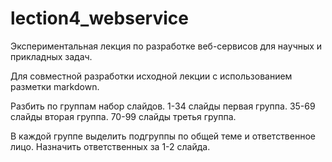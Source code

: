 # lection4_webservice
Экспериментальная лекция по разработке веб-сервисов для научных и прикладных задач.


Для совместной разработки исходной лекции с использованием разметки markdown. 

<p> Разбить по группам набор слайдов.
1-34 слайды первая группа. 
35-69 слайды вторая группа.
70-99 слайды третья группа.

В каждой группе выделить подгруппы по общей теме и ответственное лицо.
Назначить ответственных за 1-2 слайда. 
